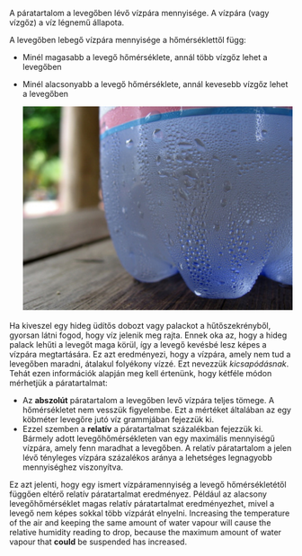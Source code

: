 A páratartalom a levegőben lévő vízpára mennyisége. A vízpára (vagy vízgőz) a víz légnemű állapota.

A levegőben lebegő vízpára mennyisége a hőmérséklettől függ:
- Minél magasabb a levegő hőmérséklete, annál több vízgőz lehet a levegőben
- Minél alacsonyabb a levegő hőmérséklete, annál kevesebb vízgőz lehet a levegőben

    ![](images/condensation.jpg)

Ha kiveszel egy hideg üdítős dobozt vagy palackot a hűtőszekrényből, gyorsan látni fogod, hogy víz jelenik meg rajta. Ennek oka az, hogy a hideg palack lehűti a levegőt maga körül, így a levegő kevésbé lesz képes a vízpára megtartására. Ez azt eredményezi, hogy a vízpára, amely nem tud a levegőben maradni, átalakul folyékony vízzé. Ezt nevezzük *kicsapódásnak*. Tehát ezen információk alapján meg kell értenünk, hogy kétféle módon mérhetjük a páratartalmat:

- Az **abszolút** páratartalom a levegőben levő vízpára teljes tömege. A hőmérsékletet nem vesszük figyelembe. Ezt a mértéket általában az egy köbméter levegőre jutó víz grammjában fejezzük ki.
- Ezzel szemben a **relatív** a páratartalmat százalékban fejezzük ki. Bármely adott levegőhőmérsékleten van egy maximális mennyiségű vízpára, amely fenn maradhat a levegőben. A relatív páratartalom a jelen lévő tényleges vízpára százalékos aránya a lehetséges legnagyobb mennyiséghez viszonyítva.

Ez azt jelenti, hogy egy ismert vízpáramennyiség a levegő hőmérsékletétől függően eltérő relatív páratartalmat eredményez. Például az alacsony levegőhőmérséklet magas relatív páratartalmat eredményezhet, mivel a levegő nem képes sokkal több vízpárát elnyelni. Increasing the temperature of the air and keeping the same amount of water vapour will cause the relative humidity reading to drop, because the maximum amount of water vapour that **could** be suspended has increased.

